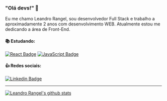 ### "Olá devs!" 👋

Eu me chamo Leandro Rangel, sou desenvolvedor Full Stack e trabalho a aproximadamente 2 anos com desenvolvimento WEB. Atualmente estou me dedicando a área de Front-End.

#### :books: Estudando:
[![React Badge](https://img.shields.io/badge/-React-blue)](https://github.com/LeoRangel/)
[![JavaScript Badge](https://img.shields.io/badge/-JavaScript-yellow)](https://github.com/LeoRangel/)

#### :+1: Redes sociais:

[![Linkedin Badge](https://img.shields.io/badge/-LinkedIn-blue?style=flat-square&logo=Linkedin&logoColor=white&link=https://www.linkedin.com/in/leandro-ranggel)](https://www.linkedin.com/in/leandro-ranggel)

____


[![Leandro Rangel's github stats](https://github-readme-stats.vercel.app/api?username=LeoRangel&theme=light&show_icons=true&count_private=true)](https://github.com/LeoRangel/)
